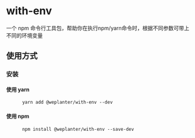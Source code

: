 # with-env
一个 npm 命令行工具包，帮助你在执行npm/yarn命令时，根据不同参数可带上不同的环境变量


## 使用方式

### 安装

#### 使用 yarn

```
      yarn add @weplanter/with-env --dev
```

#### 使用 npm

```
      npm install @weplanter/with-env --save-dev
```
